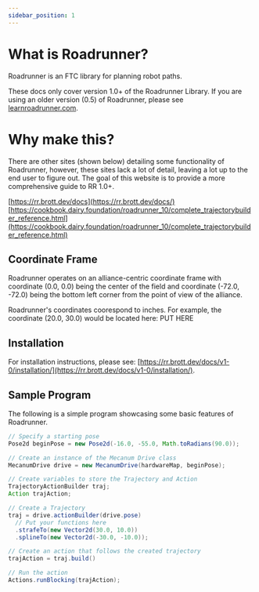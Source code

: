 ```yaml
---
sidebar_position: 1
---
```


# What is Roadrunner?
Roadrunner is an FTC library for planning robot paths.

These docs only cover version 1.0+ of the Roadrunner Library. If you are using an older version (0.5) of Roadrunner, please see [learnroadrunner.com](https://learnroadrunner.com/).

# Why make this?
There are other sites (shown below) detailing some functionality of Roadrunner, however, these sites lack a lot of detail, leaving a lot up to the end user to figure out. The goal of this website is to provide a more comprehensive guide to RR 1.0+.

[https://rr.brott.dev/docs](https://rr.brott.dev/docs/)
[https://cookbook.dairy.foundation/roadrunner_10/complete_trajectorybuilder_reference.html](https://cookbook.dairy.foundation/roadrunner_10/complete_trajectorybuilder_reference.html)

## Coordinate Frame
Roadrunner operates on an alliance-centric coordinate frame with coordinate (0.0, 0.0) being the center of the field and coordinate (-72.0, -72.0) being the bottom left corner from the point of view of the alliance.

Roadrunner's coordinates coorespond to inches. For example, the coordinate (20.0, 30.0) would be located here:
PUT HERE

## Installation
For installation instructions, please see: [https://rr.brott.dev/docs/v1-0/installation/](https://rr.brott.dev/docs/v1-0/installation/).

## Sample Program
The following is a simple program showcasing some basic features of Roadrunner.

```java
// Specify a starting pose
Pose2d beginPose = new Pose2d(-16.0, -55.0, Math.toRadians(90.0));

// Create an instance of the Mecanum Drive class
MecanumDrive drive = new MecanumDrive(hardwareMap, beginPose);

// Create variables to store the Trajectory and Action
TrajectoryActionBuilder traj;
Action trajAction;

// Create a Trajectory
traj = drive.actionBuilder(drive.pose)
  // Put your functions here
  .strafeTo(new Vector2d(30.0, 10.0))
  .splineTo(new Vector2d(-30.0, -10.0));

// Create an action that follows the created trajectory
trajAction = traj.build()

// Run the action
Actions.runBlocking(trajAction);
```
